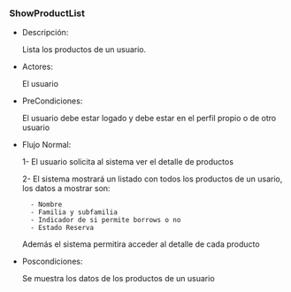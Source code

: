 ### ShowProductList

* Descripción:

    Lista los productos de un usuario.

* Actores:

    El usuario

* PreCondiciones:

    El usuario debe estar logado y debe estar en el perfil propio o de otro usuario

* Flujo Normal:

    1- El usuario solicita al sistema ver el detalle de productos
    
    2- El sistema mostrará un listado con todos los productos de un usario, los datos a mostrar son:

        - Nombre
        - Familia y subfamilia
        - Indicador de si permite borrows o no
        - Estado Reserva 

    Además el sistema permitira acceder al detalle de cada producto

* Poscondiciones:

    Se muestra los datos de los productos de un usuario
